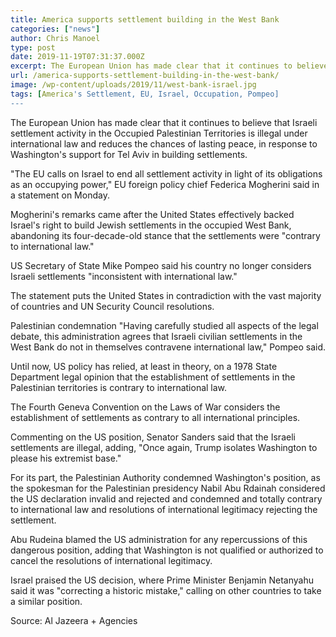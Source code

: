 ```yaml
---
title: America supports settlement building in the West Bank
categories: ["news"]
author: Chris Manoel
type: post
date: 2019-11-19T07:31:37.000Z
excerpt: The European Union has made clear that it continues to believe that Israeli settlement activity in the Occupied Palestinian Territories is illegal under international law and reduces the chances of lasting peace
url: /america-supports-settlement-building-in-the-west-bank/
image: /wp-content/uploads/2019/11/west-bank-israel.jpg
tags: [America's Settlement, EU, Israel, Occupation, Pompeo]
---
```


The European Union has made clear that it continues to believe that Israeli settlement activity in the Occupied Palestinian Territories is illegal under international law and reduces the chances of lasting peace, in response to Washington's support for Tel Aviv in building settlements.

"The EU calls on Israel to end all settlement activity in light of its obligations as an occupying power," EU foreign policy chief Federica Mogherini said in a statement on Monday.

Mogherini's remarks came after the United States effectively backed Israel's right to build Jewish settlements in the occupied West Bank, abandoning its four-decade-old stance that the settlements were "contrary to international law."

US Secretary of State Mike Pompeo said his country no longer considers Israeli settlements "inconsistent with international law."

The statement puts the United States in contradiction with the vast majority of countries and UN Security Council resolutions.

Palestinian condemnation
"Having carefully studied all aspects of the legal debate, this administration agrees that Israeli civilian settlements in the West Bank do not in themselves contravene international law," Pompeo said.

Until now, US policy has relied, at least in theory, on a 1978 State Department legal opinion that the establishment of settlements in the Palestinian territories is contrary to international law.

The Fourth Geneva Convention on the Laws of War considers the establishment of settlements as contrary to all international principles.

Commenting on the US position, Senator Sanders said that the Israeli settlements are illegal, adding, "Once again, Trump isolates Washington to please his extremist base."

For its part, the Palestinian Authority condemned Washington's position, as the spokesman for the Palestinian presidency Nabil Abu Rdainah considered the US declaration invalid and rejected and condemned and totally contrary to international law and resolutions of international legitimacy rejecting the settlement.

Abu Rudeina blamed the US administration for any repercussions of this dangerous position, adding that Washington is not qualified or authorized to cancel the resolutions of international legitimacy.

Israel praised the US decision, where Prime Minister Benjamin Netanyahu said it was "correcting a historic mistake," calling on other countries to take a similar position.

Source: Al Jazeera + Agencies
